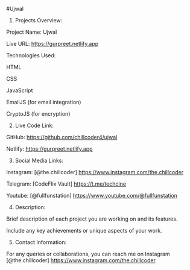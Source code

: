 #Ujwal

1. Projects Overview:

Project Name: Ujwal

Live URL: https://gurpreet.netlify.app

Technologies Used:

HTML

CSS

JavaScript

EmailJS (for email integration)

CryptoJS (for encryption)

2. Live Code Link:
   
GitHub: https://github.com/chillcoder4/ujwal

Netlify: https://gurpreet.netlify.app

3. Social Media Links:

Instagram: [@the.chillcoder] https://www.instagram.com/the.chillcoder

Telegram: [CodeFlix Vault] https://t.me/techcine

Youtube: [@fullfunstation] https://www.youtube.com/@fullfunstation

4. Description:

Brief description of each project you are working on and its features.

Include any key achievements or unique aspects of your work.

5. Contact Information:

For any queries or collaborations, you can reach me on Instagram [@the.chillcoder] https://www.instagram.com/the.chillcoder
